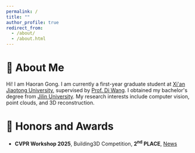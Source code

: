 ```yaml
---
permalink: /
title: ""
author_profile: true
redirect_from: 
  - /about/
  - /about.html
---
```


# :mag_right: About Me

Hi! I am Haoran Gong. I am currently a first-year graduate student at [Xi'an Jiaotong University](https://www.xjtu.edu.cn/), supervised by [Prof. Di Wang](https://gr.xjtu.edu.cn/en/web/diwang). I obtained my bachelor's degree from [Jilin University](https://www.jlu.edu.cn/). My research interests include computer vision, point clouds, and 3D reconstruction.


# :tada: Honors and Awards
- **CVPR Workshop 2025**, Building3D Competition, **2<sup>nd</sup> PLACE**, [News](https://gr.xjtu.edu.cn/en/web/diwang/home?p_p_id=cn_edu_xjtu_news_NewsPortlet&p_p_lifecycle=0&p_p_state=maximized&p_p_mode=view&_cn_edu_xjtu_news_NewsPortlet_mvcRenderCommandName=%2Fnews%2Fview_news&_cn_edu_xjtu_news_NewsPortlet_redirect=%2Fen%2Fweb%2Fdiwang&_cn_edu_xjtu_news_NewsPortlet_newsId=17271514)
